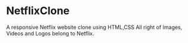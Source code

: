 # NetflixClone
A responsive Netflix website clone using HTML,CSS
All right of Images, Videos and Logos belong to Netflix.
